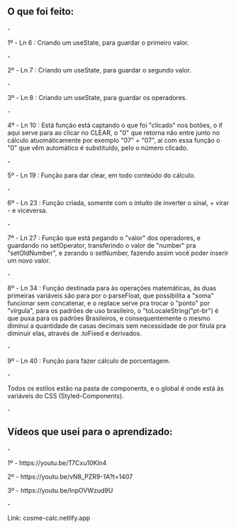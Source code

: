 <h2>O que foi feito:</h2>
-
<p>1º - Ln 6 : Criando um useState, para guardar o primeiro valor.</p>
-
<p>2º - Ln 7 : Criando um useState, para guardar o segundo valor.</p>
-
<p>3º - Ln 8 : Criando um useState, para guardar os operadores.</p>
-
<p>4º - Ln 10 : Está função está captando o que foi "clicado" nos botões, o if aqui serve para ao clicar no CLEAR, o "0" que retorna não entre junto no cálculo atuomáticamente por exemplo "07" + "07", aí com essa função o "0" que vêm automático é substituído, pelo o número clicado.</p>
-
<p>5º - Ln 19 : Função para dar clear, em todo conteúdo do cálculo.</p>
-
<p>6º - Ln 23 : Função criada, somente com o intuíto de inverter o sinal, + virar - e viceversa.</p>
-
<p>7º - Ln 27 : Função que está pegando o "valor" dos operadores, e guardando no setOperator, transferindo o valor de "number" pra "setOldNumber", e zerando o setNumber, fazendo assim você poder inserir um novo 
valor.</p>
-
<p>8º - Ln 34 : Função destinada para às operações matemáticas, às duas primeiras variáveis são para por o parseFloat, que possibilita a "soma" funcionar sem concatenar, e o replace serve pra trocar o "ponto" por "vírgula", para os padrões de uso brasileiro, o "toLocaleString("pt-br") é que puxa para os padrões Brasileiros, e consequentemente o mesmo diminui a quantidade de casas decimais sem necessidade de por fírula pra diminuir elas, através de .toFixed e derivados.</p>
-
<p>9º - Ln 40 : Função para fazer cálculo de porcentagem.</p>
-
<p>Todos os estilos estão na pasta de components, e o global é onde está às variáveis do CSS (Styled-Components).</p>
-
<h2>Vídeos que usei para o aprendizado:</h2>
-
<p>1º - https://youtu.be/T7Cxu10Kln4</p>
<p>2º - https://youtu.be/vN8_PZR9-1A?t=1407</p>
<p>3º - https://youtu.be/InpOVWzud9U</p>
-
<p>Link: cosme-calc.netlify.app</p>